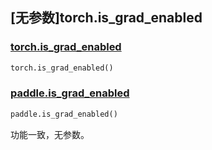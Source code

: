 ## [无参数]torch.is_grad_enabled

### [torch.is_grad_enabled](https://pytorch.org/docs/1.13/generated/torch.is_grad_enabled.html?highlight=torch+is_grad_enabled#torch.is_grad_enabled)

```python
torch.is_grad_enabled()
```

### [paddle.is_grad_enabled](https://www.paddlepaddle.org.cn/documentation/docs/zh/api/paddle/is_grad_enabled_cn.html#is-grad-enabled)

```python
paddle.is_grad_enabled()
```

功能一致，无参数。
